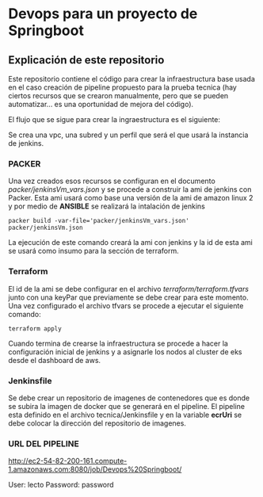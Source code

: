 # Devops para un proyecto de Springboot

## Explicación de este repositorio

Este repositorio contiene el código para crear la infraestructura base usada en el caso creación de pipeline propuesto para la prueba tecnica (hay ciertos recursos que se crearon manualmente, pero que se pueden automatizar... es una oportunidad de mejora del código).

El flujo que se sigue para crear la ingraestructura es el siguiente:

Se crea una vpc, una subred y un perfil que será el que usará la instancia de jenkins.

### PACKER

Una vez creados esos recursos se configuran en el documento *packer/jenkinsVm_vars.json* y se procede a construir la ami de jenkins con Packer.
Esta ami usará como base una versión de la ami de amazon linux 2 y por medio de __ANSIBLE__ se realizará la intalación de jenkins

~~~
packer build -var-file='packer/jenkinsVm_vars.json' packer/jenkinsVm.json
~~~

La ejecución de este comando creará la ami con jenkins y la id de esta ami se usará como insumo para la sección de terraform.

### Terraform

El id de la ami se debe configurar en el archivo *terraform/terraform.tfvars* junto con una keyPar que previamente se debe crear para este momento.
Una vez configurado el archivo tfvars se procede a ejecutar el siguiente comando:

~~~
terraform apply
~~~

Cuando termina de crearse la infraestructura se procede a hacer la configuración inicial de jenkins y a asignarle los nodos al cluster de eks desde el dashboard de aws.

### Jenkinsfile

Se debe crear un repositorio de imagenes de contenedores que es donde se subira la imagen de docker que se generará en el pipeline.
El pipeline esta definido en el archivo tecnica/Jenkinsfile y en la variable __ecrUri__ se debe colocar la dirección del repositorio de imagenes.
 
### URL DEL PIPELINE

http://ec2-54-82-200-161.compute-1.amazonaws.com:8080/job/Devops%20Springboot/

User: lecto
Password: password
